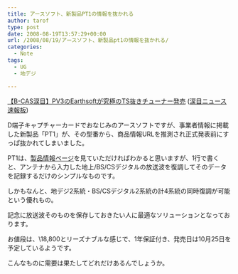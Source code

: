 ```yaml
---
title: アースソフト、新製品PT1の情報を抜かれる
author: tarof
type: post
date: 2008-08-19T13:57:29+00:00
url: /2008/08/19/アースソフト、新製品pt1の情報を抜かれる/
categories:
  - Note
tags:
  - UG
  - 地デジ

---
```

[【B-CAS涙目】PV3のEarthsoftが究極のTS抜きチューナー発売][1] ([涙目ニュース速報板][2])

D端子キャプチャーカードでおなじみのアースソフトですが、事業者情報に掲載した新製品「PT1」が、その型番から、商品情報URLを推測され正式発表前にすっぱ抜かれてしまいました。

PT1は、[製品情報ページ][3]を見ていただければわかると思いますが、1行で書くと、アンテナから入力した地上/BS/CSデジタルの放送波を復調してそのデータを記録するだけのシンプルなものです。
  
しかもなんと、地デジ2系統・BS/CSデジタル2系統の計4系統の同時復調が可能という優れもの。
  
記念に放送波そのものを保存しておきたい人に最適なソリューションとなっております。

お値段は、\18,800とリーズナブルな感じで、1年保証付き、発売日は10月25日を予定しているようです。

こんなものに需要は果たしてどれだけあるんでしょうか。

 [1]: http://namidame.2ch.net/test/read.cgi/news/1219137152/
 [2]: http://namidame.2ch.net/news/
 [3]: http://earthsoft.jp/PT/